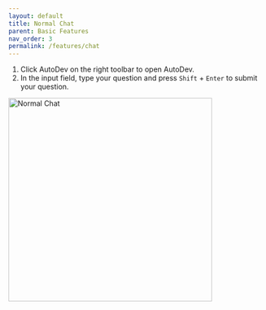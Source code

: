 ```yaml
---
layout: default
title: Normal Chat
parent: Basic Features
nav_order: 3
permalink: /features/chat
---
```


1. Click AutoDev on the right toolbar to open AutoDev.
2. In the input field, type your question and press `Shift` + `Enter` to submit your question.

<img src="https://unitmesh.cc/auto-dev/normal-chat.png" alt="Normal Chat" width="400px"/>
